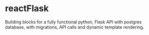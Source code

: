 # reactFlask

Building blocks for a fully functional python, Flask API with postgres database, with migrations, API calls and dynamic template rendering.
